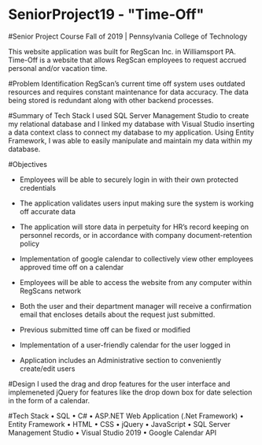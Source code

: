 # SeniorProject19 - "Time-Off"

#Senior Project Course Fall of 2019 | Pennsylvania College of Technology

This website application was built for RegScan Inc. in Williamsport PA. Time-Off is a website that allows RegScan employees to request
accrued personal and/or vacation time.

#Problem Identification
RegScan’s current time off system uses outdated resources and requires constant maintenance for data accuracy. The data being stored is redundant along with other backend processes.

#Summary of Tech Stack
I used SQL Server Management Studio to create my relational database and I linked my database with Visual Studio inserting a data context class to connect my database to my application. Using Entity Framework, I was able to easily manipulate and maintain my data within my database. 

#Objectives

- Employees will be able to securely login in with their own protected credentials 

- The application validates users input making sure the system is working off accurate data 

- The application will store data in perpetuity for HR’s record keeping on personnel records, or in accordance with company document-retention policy  

- Implementation of google calendar to collectively view other employees approved time off on a calendar  

- Employees will be able to access the website from any computer within RegScans network 

- Both the user and their department manager will receive a confirmation email that encloses details about the request just submitted. 

- Previous submitted time off can be fixed or modified 

- Implementation of a user-friendly calendar for the user logged in 

- Application includes an Administrative section to conveniently create/edit users 

#Design
I used the drag and drop features for the user interface and implemeneted jQuery for features like the drop down box for date selection in the form of a calendar.

#Tech Stack
  • SQL
  • C#
  • ASP.NET Web Application (.Net Framework)
  • Entity Framework
  • HTML
  • CSS
  • jQuery
  • JavaScript
  • SQL Server Management Studio
  • Visual Studio 2019
  • Google Calendar API
  
  
  
